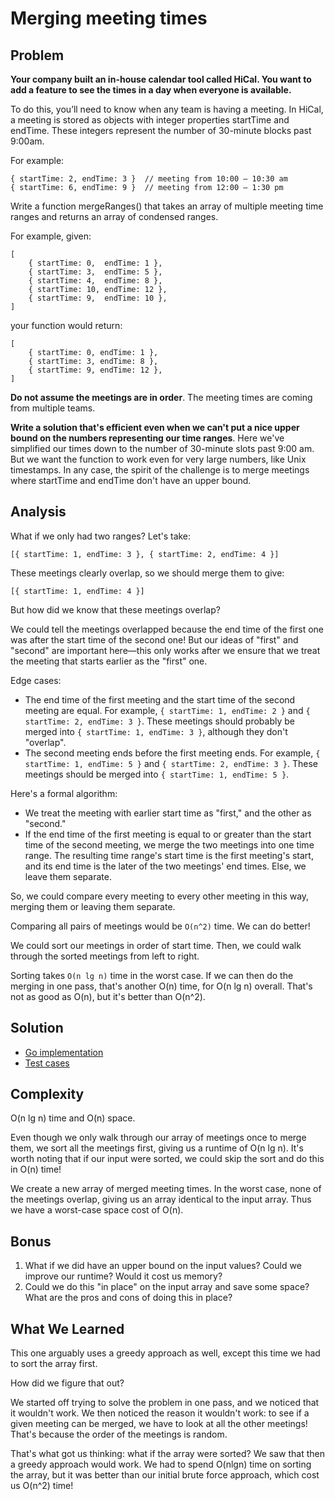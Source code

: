 # Merging meeting times

## Problem

**Your company built an in-house calendar tool called HiCal. You want to add a feature to see the times in a day when everyone is available.**

To do this, you’ll need to know when any team is having a meeting. In HiCal, a meeting is stored as objects with integer properties startTime and endTime.
These integers represent the number of 30-minute blocks past 9:00am.

For example:

```
{ startTime: 2, endTime: 3 }  // meeting from 10:00 – 10:30 am
{ startTime: 6, endTime: 9 }  // meeting from 12:00 – 1:30 pm
```

Write a function mergeRanges() that takes an array of multiple meeting time ranges and returns an array of condensed ranges.

For example, given:

```
[
    { startTime: 0,  endTime: 1 },
    { startTime: 3,  endTime: 5 },
    { startTime: 4,  endTime: 8 },
    { startTime: 10, endTime: 12 },
    { startTime: 9,  endTime: 10 },
]
```

your function would return:

```
[
    { startTime: 0, endTime: 1 },
    { startTime: 3, endTime: 8 },
    { startTime: 9, endTime: 12 },
]
```

**Do not assume the meetings are in order**. The meeting times are coming from multiple teams.

**Write a solution that's efficient even when we can't put a nice upper bound on the numbers representing our time ranges**. Here we've simplified our times down to the number of 30-minute slots past 9:00 am. But we want the function to work even for very large numbers, like Unix timestamps. In any case, the spirit of the challenge is to merge meetings where startTime and endTime don't have an upper bound.

## Analysis

What if we only had two ranges? Let's take:

```
[{ startTime: 1, endTime: 3 }, { startTime: 2, endTime: 4 }]
```

These meetings clearly overlap, so we should merge them to give:

```
[{ startTime: 1, endTime: 4 }]
```

But how did we know that these meetings overlap?

We could tell the meetings overlapped because the end time of the first one was after the start time of the second one! But our ideas of "first" and "second" are important here—this only works after we ensure that we treat the meeting that starts earlier as the "first" one.

Edge cases:
- The end time of the first meeting and the start time of the second meeting are equal. For example, `{ startTime: 1, endTime: 2 }` and `{ startTime: 2, endTime: 3 }`. These meetings should probably be merged into `{ startTime: 1, endTime: 3 }`, although they don't "overlap".
- The second meeting ends before the first meeting ends. For example, `{ startTime: 1, endTime: 5 }` and `{ startTime: 2, endTime: 3 }`. These meetings should be merged into `{ startTime: 1, endTime: 5 }`.

Here's a formal algorithm:
- We treat the meeting with earlier start time as "first," and the other as "second."
- If the end time of the first meeting is equal to or greater than the start time of the second meeting, we merge the two meetings into one time range. The resulting time range's start time is the first meeting's start, and its end time is the later of the two meetings' end times.
Else, we leave them separate.

So, we could compare every meeting to every other meeting in this way, merging them or leaving them separate.

Comparing all pairs of meetings would be `O(n^2)` time. We can do better!

We could sort our meetings in order of start time. Then, we could walk through the sorted meetings from left to right.

Sorting takes `O(n lg n)` time in the worst case. If we can then do the merging in one pass, that's another O(n) time, for O(n lg n) overall. That's not as good as O(n), but it's better than O(n^2).

## Solution

- [Go implementation](exercise.go)
- [Test cases](exercise_test.go)

## Complexity

O(n lg n) time and O(n) space.

Even though we only walk through our array of meetings once to merge them, we sort all the meetings first, giving us a runtime of O(n lg n). It's worth noting that if our input were sorted, we could skip the sort and do this in O(n) time!

We create a new array of merged meeting times. In the worst case, none of the meetings overlap, giving us an array identical to the input array. Thus we have a worst-case space cost of O(n).

## Bonus

1. What if we did have an upper bound on the input values? Could we improve our runtime? Would it cost us memory?
2. Could we do this "in place" on the input array and save some space? What are the pros and cons of doing this in place?

## What We Learned

This one arguably uses a greedy approach as well, except this time we had to sort the array first.

How did we figure that out?

We started off trying to solve the problem in one pass, and we noticed that it wouldn't work. We then noticed the reason it wouldn't work: to see if a given meeting can be merged, we have to look at all the other meetings! That's because the order of the meetings is random.

That's what got us thinking: what if the array were sorted? We saw that then a greedy approach would work. We had to spend O(nlgn) time on sorting the array, but it was better than our initial brute force approach, which cost us O(n^2) time!

